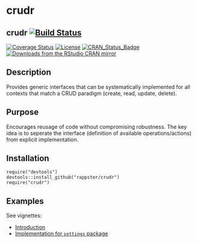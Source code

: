 crudr
======

## crudr [![Build Status](https://travis-ci.org/rappster/crudr.png)](https://travis-ci.org/rappster/crudr)  
[![Coverage Status](https://img.shields.io/codecov/c/github/rappster/crudr/master.svg)](https://codecov.io/github/rappster/crudr?branch=${github_branch}) 
[![License](http://img.shields.io/badge/license-GPL%20%28%3E=%202%29-brightgreen.svg?style=flat)](http://www.gnu.org/licenses/gpl-2.0.html) [![CRAN_Status_Badge](http://www.r-pkg.org/badges/version/crudr)](http://cran.r-project.org/package=crudr)   
[![Downloads from the RStudio CRAN mirror](http://cranlogs.r-pkg.org/badges/crudr)](http://cran.rstudio.com/package=crudr)

## Description 

Provides generic interfaces that can be systematically
    implemented for all contexts that match a CRUD paradigm (create, read,
    update, delete).

## Purpose

Encourages reusage of code without compromising robustness. The key idea is to seperate the interface (definition of available operations/actions) from explicit implementation.

## Installation 

```
require("devtools")
devtools::install_github("rappster/crudr")
require("crudr")
```

## Examples

See vignettes: 

- [Introduction](https://github.com/rappster/crudr/tree/master/vignettes/introduction.html)
- [Implementation for `settings` package](https://github.com/rappster/crudr/tree/master/vignettes/impl_settings_package.html)
